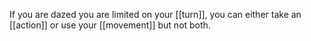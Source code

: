 If you are dazed you are limited on your [[turn]], you can either take an [[action]] or use your [[movement]] but not both.